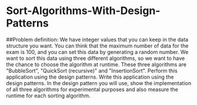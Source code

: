 # Sort-Algorithms-With-Design-Patterns

##Problem definition:
We have integer values that you can keep in the data structure you want. You can think that the maximum number of data for the exam is 100, and you can set this data by generating a random number. We want to sort this data using three different algorithms, so we want to have the chance to choose the algorithm at runtime. These three algorithms are "BubbleSort", "QuickSort (recursive)" and "InsertionSort". Perform this application using the design patterns. Write this application using the design patterns. In the design pattern you will use, show the implementation of all three algorithms for experimental purposes and also measure the runtime for each sorting algorithm.
